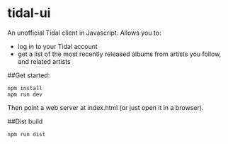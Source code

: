 # tidal-ui
An unofficial Tidal client in Javascript. Allows you to:
- log in to your Tidal account
- get a list of the most recently released albums from artists you follow, and related artists

##Get started:
```
npm install
npm run dev
```

Then point a web server at index.html (or just open it in a browser).

##Dist build
```
npm run dist
```
